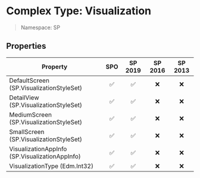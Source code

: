 # Complex Type: Visualization

> Namespace: SP

## Properties

Property | SPO | SP 2019 | SP 2016 | SP 2013
----------|:---:|:-------:|:-------:|:-------:
DefaultScreen (SP.VisualizationStyleSet) | ✅ | ✅ | ❌ | ❌
DetailView (SP.VisualizationStyleSet) | ✅ | ✅ | ❌ | ❌
MediumScreen (SP.VisualizationStyleSet) | ✅ | ✅ | ❌ | ❌
SmallScreen (SP.VisualizationStyleSet) | ✅ | ✅ | ❌ | ❌
VisualizationAppInfo (SP.VisualizationAppInfo) | ✅ | ✅ | ❌ | ❌
VisualizationType (Edm.Int32) | ✅ | ✅ | ❌ | ❌